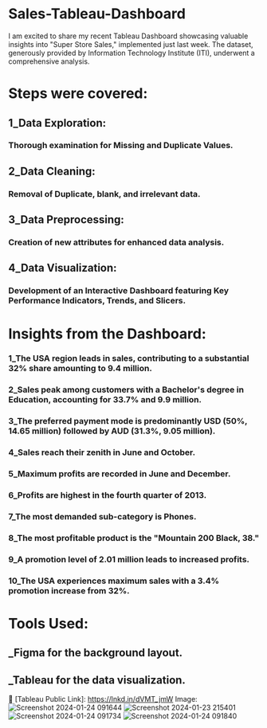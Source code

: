 # Sales-Tableau-Dashboard
I am excited to share my recent Tableau Dashboard showcasing valuable insights into "Super Store Sales," implemented just last week. The dataset, generously provided by Information Technology Institute (ITI), underwent a comprehensive analysis.

# Steps were covered:
## 1_Data Exploration:
   ### Thorough examination for Missing and Duplicate Values.
## 2_Data Cleaning:
   ###   Removal of Duplicate, blank, and irrelevant data.
## 3_Data Preprocessing:
   ###   Creation of new attributes for enhanced data analysis.
## 4_Data Visualization:
  ###  Development of an Interactive Dashboard featuring Key Performance Indicators, Trends, and Slicers.

# Insights from the Dashboard:

### 1_The USA region leads in sales, contributing to a substantial 32% share amounting to 9.4 million.
### 2_Sales peak among customers with a Bachelor's degree in Education, accounting for 33.7% and 9.9 million.
### 3_The preferred payment mode is predominantly USD (50%, 14.65 million) followed by AUD (31.3%, 9.05 million).
### 4_Sales reach their zenith in June and October.
### 5_Maximum profits are recorded in June and December.
### 6_Profits are highest in the fourth quarter of 2013.
### 7_The most demanded sub-category is Phones.
### 8_The most profitable product is the "Mountain 200 Black, 38."
### 9_A promotion level of 2.01 million leads to increased profits.
### 10_The USA experiences maximum sales with a 3.4% promotion increase from 32%.

# Tools Used:
## _Figma for the background layout.
## _Tableau for the data visualization.
🔗 [Tableau Public Link]:  https://lnkd.in/dVMT_jmW 
Image:
![Screenshot 2024-01-24 091644](https://github.com/mohamedsabry20/Sales-Tableau-Dashboard/assets/155188606/cc4d3abe-0419-4440-a426-b23d364966d7)
![Screenshot 2024-01-23 215401](https://github.com/mohamedsabry20/Sales-Tableau-Dashboard/assets/155188606/7d8f3675-b0af-4f5f-99b9-468cbef9ff9d)
![Screenshot 2024-01-24 091734](https://github.com/mohamedsabry20/Sales-Tableau-Dashboard/assets/155188606/48cf9ec9-ee6d-440c-a43f-ded4b26f2c7d)
![Screenshot 2024-01-24 091840](https://github.com/mohamedsabry20/Sales-Tableau-Dashboard/assets/155188606/e232236e-4fe1-46c9-8d77-ce4e11b2af4e)



